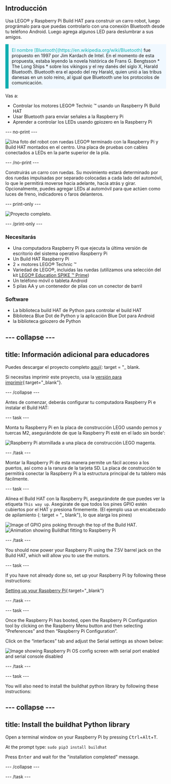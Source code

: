 ## Introducción

Usa LEGO® y Raspberry Pi Build HAT para construir un carro robot, luego prográmalo para que puedas controlarlo con una conexión Bluetooth desde tu teléfono Android. Luego agrega algunos LED para deslumbrar a sus amigos.

<p style="border-left: solid; border-width:10px; border-color: #0faeb0; background-color: aliceblue; padding: 10px;">
<span style="color: #0faeb0">El nombre [Bluetooth](https://en.wikipedia.org/wiki/Bluetooth)</span> fue propuesto en 1997 por Jim Kardach de Intel. En el momento de esta propuesta, estaba leyendo la novela histórica de Frans G. Bengtsson * The Long Ships * sobre los vikingos y el rey danés del siglo X, Harald Bluetooth. Bluetooth era el apodo del rey Harald, quien unió a las tribus danesas en un solo reino, al igual que Bluetooth une los protocolos de comunicación.
</p>

Vas a:
+ Controlar los motores LEGO® Technic ™ usando un Raspberry Pi Build HAT
+ Usar Bluetooth para enviar señales a la Raspberry Pi
+ Aprender a controlar los LEDs usando gpiozero en la Raspberry Pi

--- no-print ---

![Una foto del robot con ruedas LEGO® terminado con la Raspberry Pi y Build HAT montados en el centro. Una placa de pruebas con cables conectados a LEDs en la parte superior de la pila.](images/lego-bot.gif)

--- /no-print ---

Construirás un carro con ruedas. Su movimiento estará determinado por dos ruedas impulsadas por separado colocadas a cada lado del automóvil, lo que le permitirá moverse hacia adelante, hacia atrás y girar. Opcionalmente, puedes agregar LEDs al automóvil para que actúen como luces de freno, indicadores o faros delanteros.

--- print-only ---

![Proyecto completo.](images/buggy.JPG)

--- /print-only ---

### Necesitarás

+ Una computadora Raspberry Pi que ejecuta la última versión de escritorio del sistema operativo Raspberry Pi
+ Un Build HAT Raspberry Pi
+ 2 × motores LEGO® Technic ™
+ Variedad de LEGO®, incluidas las ruedas (utilizamos una selección del kit [LEGO® Education SPIKE ™ Prime](https://education.lego.com/en-gb/product/spike-prime))
+ Un teléfono móvil o tableta Android
+ 5 pilas AA y un contenedor de pilas con un conector de barril

### Software

+ La biblioteca build HAT de Python para controlar el build HAT
+ Biblioteca Blue Dot de Python y la aplicación Blue Dot para Android
+ la biblioteca gpiozero de Python


--- collapse ---
---
title: Información adicional para educadores
---

Puedes descargar el proyecto completo [aquí](https://rpf.io/p/en/bt-robot-car-go){: target = "_ blank.

Si necesitas imprimir este proyecto, usa la [versión para imprimir](https://projects.raspberrypi.org/en/projects/bt-robot-car/print){:target="_blank"}.

--- /collapse ---

Antes de comenzar, deberás configurar tu computadora Raspberry Pi e instalar el Build HAT:

--- task ---

Monta tu Raspberry Pi en la placa de construcción LEGO usando pernos y tuercas M2, asegurándote de que la Raspberry Pi esté en el lado sin borde':

 ![Raspberry Pi atornillada a una placa de construcción LEGO magenta.](images/build_11.jpg)

--- /task ---

Montar la Raspberry Pi de esta manera permite un fácil acceso a los puertos, así como a la ranura de la tarjeta SD. La placa de construcción te permitirá conectar la Raspberry Pi a la estructura principal de tu tablero más fácilmente.

--- task ---

Alinea el Build HAT con la Raspberry Pi, asegurándote de que puedes ver la etiqueta `This way up`. Asegúrate de que todos los pines GPIO estén cubiertos por el HAT y presiona firmemente. (El ejemplo usa un encabezado de apilamiento [](https://www.adafruit.com/product/2223){: target = "_ blank"}, lo que alarga los pines)

![Image of GPIO pins poking through the top of the Build HAT.](images/build_15.jpg) ![Animation showing Buildhat fitting to Raspberry Pi](images/haton.gif)

--- /task ---

You should now power your Raspberry Pi using the 7.5V barrel jack on the Build HAT, which will allow you to use the motors.

--- task ---

If you have not already done so, set up your Raspberry Pi by following these instructions:

[Setting up your Raspberry Pi](https://projects.raspberrypi.org/en/projects/raspberry-pi-setting-up){:target="_blank"}

--- /task ---

--- task ---

Once the Raspberry Pi has booted, open the Raspberry Pi Configuration tool by clicking on the Raspberry Menu button and then selecting “Preferences” and then “Raspberry Pi Configuration”.

Click on the “interfaces” tab and adjust the Serial settings as shown below:

![Image showing Raspberry Pi OS config screen with serial port enabled and serial console disabled](images/configshot.jpg)

--- /task ---

--- task ---

You will also need to install the buildhat python library by following these instructions:

--- collapse ---
---
title: Install the buildhat Python library
---

Open a terminal window on your Raspberry Pi by pressing <kbd>Ctrl</kbd>+<kbd>Alt</kbd>+<kbd>T</kbd>.

At the prompt type: `sudo pip3 install buildhat`

Press <kbd>Enter</kbd> and wait for the "installation completed" message.

--- /collapse ---

--- /task ---